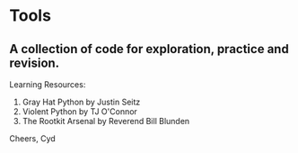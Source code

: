 Tools
=======
A collection of code for exploration, practice and revision.
-----------

Learning Resources:
1. Gray Hat Python by Justin Seitz
2. Violent Python by TJ O'Connor
3. The Rootkit Arsenal by Reverend Bill Blunden

Cheers,
Cyd
